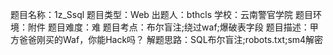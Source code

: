 题目名称：1z_Ssql
题目类型：Web
出题人：bthcls
学校：云南警官学院
题目环境：附件
题目难度：难
题目考点：布尔盲注;绕过waf;爆破表字段
题目描述：甲方爸爸刚买的Waf，你能Hack吗？
解题思路：SQL布尔盲注;robots.txt;sm4解密